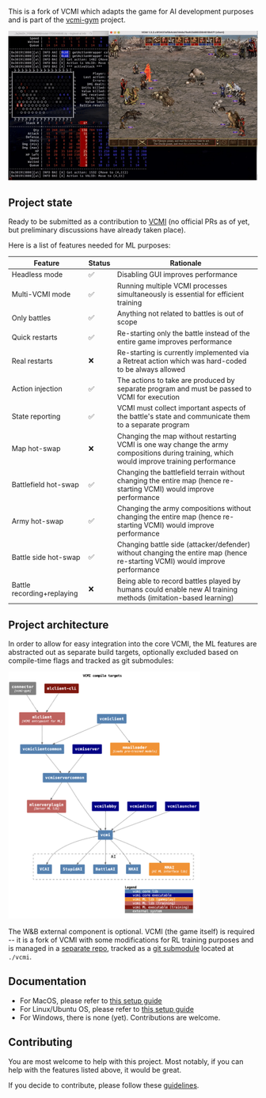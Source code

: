 This is a fork of VCMI which adapts the game for AI development purposes and is
part of the [vcmi-gym](https://github.com/smanolloff/vcmi-gym) project.

<img src="demo.gif" alt="demo">

## Project state

Ready to be submitted as a contribution to [VCMI](https://github.com/vcmi/vcmi)
(no official PRs as of yet, but preliminary discussions have already taken place).

Here is a list of features needed for ML purposes:

| Feature | Status | Rationale |
| ------- | ------ | --------- |
| Headless mode | ✅ | Disabling GUI improves performance |
| Multi-VCMI mode | ✅ | Running multiple VCMI processes simultaneously is essential for efficient training |
| Only battles | ✅ | Anything not related to battles is out of scope |
| Quick restarts | ✅ | Re-starting only the battle instead of the entire game improves performance |
| Real restarts | ❌ | Re-starting is currently implemented via a Retreat action which was hard-coded to be always allowed |
| Action injection | ✅ | The actions to take are produced by separate program and must be passed to VCMI for execution |
| State reporting | ✅ | VCMI must collect important aspects of the battle's state and communicate them to a separate program |
| Map hot-swap | ❌ | Changing the map without restarting VCMI is one way change the army compositions during training, which would improve training performance |
| Battlefield hot-swap | ✅ | Changing the battlefield terrain without changing the entire map (hence re-starting VCMI) would improve performance|
| Army hot-swap | ✅ | Changing the army compositions without changing the entire map (hence re-starting VCMI) would improve performance |
| Battle side hot-swap | ✅ | Changing battle side (attacker/defender) without changing the entire map (hence re-starting VCMI) would improve performance |
| Battle recording+replaying | ❌ | Being able to record battles played by humans could enable new AI training methods (imitation-based learning) |

## Project architecture

In order to allow for easy integration into the core VCMI, the ML features are
abstracted out as separate build targets, optionally excluded based on
compile-time flags and tracked as git submodules:

<img src="components.png" alt="components" height="500px">

The W&B external component is optional. VCMI (the game itself) is required --
it is a fork of VCMI with some modifications for RL training purposes and is
managed in a [separate repo](https://github.com/smanolloff/vcmi), tracked as a
[git submodule](https://git-scm.com/book/en/v2/Git-Tools-Submodules) located
at `./vcmi`.

## Documentation

* For MacOS, please refer to [this setup guide](./setup_macos.md)
* For Linux/Ubuntu OS, please refer to [this setup guide](./setup_ubuntu.md)
* For Windows, there is none (yet). Contributions are welcome.

## Contributing

You are most welcome to help with this project. Most notably, if you can help
with the features listed above, it would be great.

If you decide to contribute, please follow these
[guidelines](https://github.com/smanolloff/vcmi-gym).
